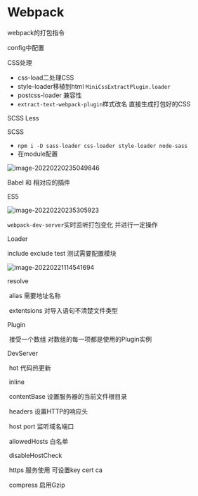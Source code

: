 # Webpack

webpack的打包指令 

config中配置

CSS处理

- css-load二处理CSS
- style-loader移植到html `MiniCssExtractPlugin.loader`
- postcss-loader 兼容性
- `extract-text-webpack-plugin`样式改名 直接生成打包好的CSS

SCSS Less

SCSS

- `npm i -D sass-loader css-loader style-loader node-sass`
- 在module配置

![image-20220220235049846](C:\Users\pc\AppData\Roaming\Typora\typora-user-images\image-20220220235049846.png)

Babel 和 相对应的插件

ES5

![image-20220220235305923](C:\Users\pc\AppData\Roaming\Typora\typora-user-images\image-20220220235305923.png)

`webpack-dev-server`实时监听打包变化 并进行一定操作



Loader

include exclude test 测试需要配置模块

![image-20220221114541694](C:\Users\pc\AppData\Roaming\Typora\typora-user-images\image-20220221114541694.png)

resolve

​	alias 需要地址名称 

​	extentsions 对导入语句不清楚文件类型

Plugin

​	接受一个数组 对数组的每一项都是使用的Plugin实例

DevServer

​	hot 代码热更新

​	inline

​	contentBase 设置服务器的当前文件根目录

​	headers 设置HTTP的响应头

​	host port 监听域名端口

​	allowedHosts 白名单

​	disableHostCheck

​	https 服务使用 可设置key cert ca

​	compress 启用Gzip
